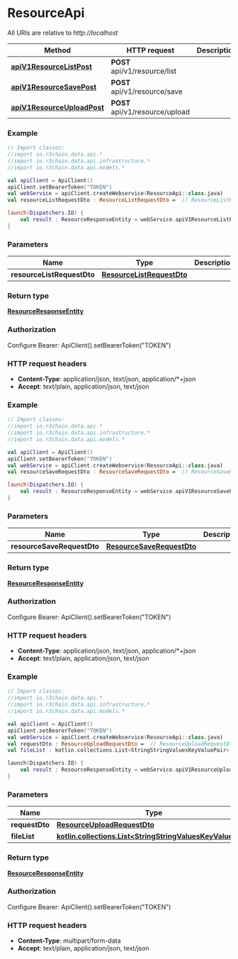 # ResourceApi

All URIs are relative to *http://localhost*

Method | HTTP request | Description
------------- | ------------- | -------------
[**apiV1ResourceListPost**](ResourceApi.md#apiV1ResourceListPost) | **POST** api/v1/resource/list | 
[**apiV1ResourceSavePost**](ResourceApi.md#apiV1ResourceSavePost) | **POST** api/v1/resource/save | 
[**apiV1ResourceUploadPost**](ResourceApi.md#apiV1ResourceUploadPost) | **POST** api/v1/resource/upload | 





### Example
```kotlin
// Import classes:
//import io.r3chain.data.api.*
//import io.r3chain.data.api.infrastructure.*
//import io.r3chain.data.api.models.*

val apiClient = ApiClient()
apiClient.setBearerToken("TOKEN")
val webService = apiClient.createWebservice(ResourceApi::class.java)
val resourceListRequestDto : ResourceListRequestDto =  // ResourceListRequestDto | 

launch(Dispatchers.IO) {
    val result : ResourceResponseEntity = webService.apiV1ResourceListPost(resourceListRequestDto)
}
```

### Parameters

Name | Type | Description  | Notes
------------- | ------------- | ------------- | -------------
 **resourceListRequestDto** | [**ResourceListRequestDto**](ResourceListRequestDto.md)|  | [optional]

### Return type

[**ResourceResponseEntity**](ResourceResponseEntity.md)

### Authorization


Configure Bearer:
    ApiClient().setBearerToken("TOKEN")

### HTTP request headers

 - **Content-Type**: application/json, text/json, application/*+json
 - **Accept**: text/plain, application/json, text/json




### Example
```kotlin
// Import classes:
//import io.r3chain.data.api.*
//import io.r3chain.data.api.infrastructure.*
//import io.r3chain.data.api.models.*

val apiClient = ApiClient()
apiClient.setBearerToken("TOKEN")
val webService = apiClient.createWebservice(ResourceApi::class.java)
val resourceSaveRequestDto : ResourceSaveRequestDto =  // ResourceSaveRequestDto | 

launch(Dispatchers.IO) {
    val result : ResourceResponseEntity = webService.apiV1ResourceSavePost(resourceSaveRequestDto)
}
```

### Parameters

Name | Type | Description  | Notes
------------- | ------------- | ------------- | -------------
 **resourceSaveRequestDto** | [**ResourceSaveRequestDto**](ResourceSaveRequestDto.md)|  | [optional]

### Return type

[**ResourceResponseEntity**](ResourceResponseEntity.md)

### Authorization


Configure Bearer:
    ApiClient().setBearerToken("TOKEN")

### HTTP request headers

 - **Content-Type**: application/json, text/json, application/*+json
 - **Accept**: text/plain, application/json, text/json




### Example
```kotlin
// Import classes:
//import io.r3chain.data.api.*
//import io.r3chain.data.api.infrastructure.*
//import io.r3chain.data.api.models.*

val apiClient = ApiClient()
apiClient.setBearerToken("TOKEN")
val webService = apiClient.createWebservice(ResourceApi::class.java)
val requestDto : ResourceUploadRequestDto =  // ResourceUploadRequestDto | 
val fileList : kotlin.collections.List<StringStringValuesKeyValuePair> =  // kotlin.collections.List<StringStringValuesKeyValuePair> | 

launch(Dispatchers.IO) {
    val result : ResourceResponseEntity = webService.apiV1ResourceUploadPost(requestDto, fileList)
}
```

### Parameters

Name | Type | Description  | Notes
------------- | ------------- | ------------- | -------------
 **requestDto** | [**ResourceUploadRequestDto**](.md)|  |
 **fileList** | [**kotlin.collections.List&lt;StringStringValuesKeyValuePair&gt;**](StringStringValuesKeyValuePair.md)|  | [optional]

### Return type

[**ResourceResponseEntity**](ResourceResponseEntity.md)

### Authorization


Configure Bearer:
    ApiClient().setBearerToken("TOKEN")

### HTTP request headers

 - **Content-Type**: multipart/form-data
 - **Accept**: text/plain, application/json, text/json

